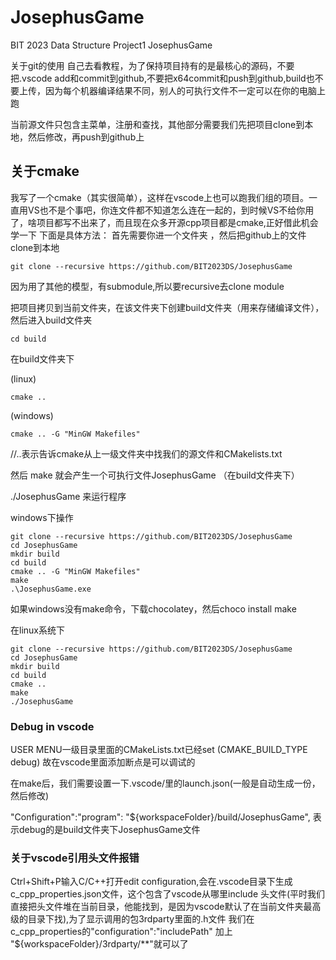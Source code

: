 # JosephusGame
BIT 2023 Data Structure Project1 JosephusGame 

关于git的使用
自己去看教程，为了保持项目持有的是最核心的源码，不要把.vscode add和commit到github,不要把x64commit和push到github,build也不要上传，因为每个机器编译结果不同，别人的可执行文件不一定可以在你的电脑上跑

当前源文件只包含主菜单，注册和查找，其他部分需要我们先把项目clone到本地，然后修改，再push到github上


## 关于cmake
我写了一个cmake（其实很简单），这样在vscode上也可以跑我们组的项目。一直用VS也不是个事吧，你连文件都不知道怎么连在一起的，到时候VS不给你用了，啥项目都写不出来了，而且现在众多开源cpp项目都是cmake,正好借此机会学一下
下面是具体方法：
首先需要你进一个文件夹 ，然后把github上的文件clone到本地

```
git clone --recursive https://github.com/BIT2023DS/JosephusGame
```

因为用了其他的模型，有submodule,所以要recursive去clone module

把项目拷贝到当前文件夹，在该文件夹下创建build文件夹（用来存储编译文件），然后进入build文件夹

```
cd build
```

在build文件夹下


(linux)
```
cmake ..
```

(windows)
```
cmake .. -G "MinGW Makefiles"
```

//..表示告诉cmake从上一级文件夹中找我们的源文件和CMakelists.txt

然后
make
就会产生一个可执行文件JosephusGame
（在build文件夹下）

./JosephusGame 
来运行程序

windows下操作
```
git clone --recursive https://github.com/BIT2023DS/JosephusGame
cd JosephusGame
mkdir build
cd build 
cmake .. -G "MinGW Makefiles"
make
.\JosephusGame.exe
```
如果windows没有make命令，下载chocolatey，然后choco install make

在linux系统下
```
git clone --recursive https://github.com/BIT2023DS/JosephusGame
cd JosephusGame
mkdir build
cd build 
cmake ..
make
./JosephusGame
```

### Debug in vscode
USER MENU一级目录里面的CMakeLists.txt已经set
(CMAKE_BUILD_TYPE debug) 故在vscode里面添加断点是可以调试的

在make后，我们需要设置一下.vscode/里的launch.json(一般是自动生成一份，然后修改)

"Configuration":"program": "${workspaceFolder}/build/JosephusGame",
表示debug的是build文件夹下JosephusGame文件

### 关于vscode引用头文件报错
Ctrl+Shift+P输入C/C++打开edit configuration,会在.vscode目录下生成c_cpp_properties.json文件，这个包含了vscode从哪里include 头文件(平时我们直接把头文件堆在当前目录，他能找到，是因为vscode默认了在当前文件夹最高级的目录下找),为了显示调用的包3rdparty里面的.h文件
我们在c_cpp_properties的"configuration":"includePath" 加上
                "${workspaceFolder}/3rdparty/**"就可以了
